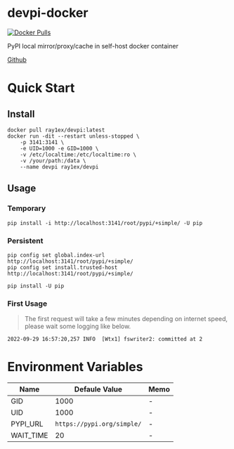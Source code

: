 # devpi-docker

[![Docker Pulls](https://img.shields.io/docker/pulls/ray1ex/devpi)](https://hub.docker.com/r/ray1ex/devpi)

PyPI local mirror/proxy/cache in self-host docker container

[Github](https://github.com/rexzhang/devpi-docker/)

# Quick Start

## Install
```shell
docker pull ray1ex/devpi:latest
docker run -dit --restart unless-stopped \
    -p 3141:3141 \
    -e UID=1000 -e GID=1000 \
    -v /etc/localtime:/etc/localtime:ro \
    -v /your/path:/data \
    --name devpi ray1ex/devpi
```

## Usage

### Temporary
```shell
pip install -i http://localhost:3141/root/pypi/+simple/ -U pip
```

### Persistent
```shell
pip config set global.index-url http://localhost:3141/root/pypi/+simple/
pip config set install.trusted-host http://localhost:3141/root/pypi/+simple/

pip install -U pip
```

### First Usage
    
> The first request will take a few minutes depending on internet speed, please wait some logging like below.

```
2022-09-29 16:57:20,257 INFO  [Wtx1] fswriter2: committed at 2
```

# Environment Variables

| Name      | Defaule Value              | Memo |
|-----------|----------------------------|------|
| GID       | 1000                       | -    |
| UID       | 1000                       | -    |
| PYPI_URL  | `https://pypi.org/simple/` | -    |
| WAIT_TIME | 20                         | -    |
